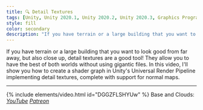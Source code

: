 ```yaml
---
title: 🔍 Detail Textures
tags: [Unity, Unity 2020.1, Unity 2020.2, Unity 2020.3, Graphics Programming, URP, Shader Graph, Shader]
style: fill
color: secondary 
description: "If you have terrain or a large building that you want to look good from far away, but also close up, detail textures are a good tool! They allow you to have the best of both worlds without using gigantic files."
---
```


If you have terrain or a large building that you want to look good from far away, but also close up, detail textures are a good tool! They allow you to have the best of both worlds without using gigantic files. In this video, I'll show you how to create a shader graph in Unity's Universal Render Pipeline implementing detail textures, complete with support for normal maps.

***

{% include elements/video.html id="DGGZFLSHYUw" %}
Base and Clouds: *[YouTube](https://youtu.be/DGGZFLSHYUw) [Patreon](https://www.patreon.com/posts/files-detail-47795477)* 